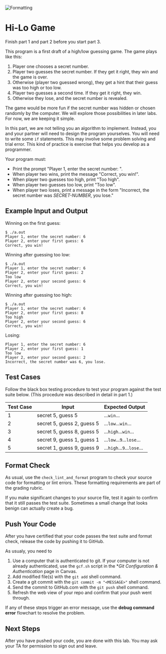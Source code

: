 ![Formatting](../../../actions/workflows/part-1.yml/badge.svg)

# Hi-Lo Game

Finish part 1 and part 2 before you start part 3.

This program is a first draft of a high/low guessing game. 
The game plays like this:

1. Player one chooses a secret number.
1. Player two guesses the secret number. If they get it right, they win and the game is over.
1. Otherwise (player two guessed wrong), they get a hint that their guess was too high or too low.
1. Player two guesses a second time. If they get it right, they win.
1. Otherwise they lose, and the secret number is revealed.

The game would be more fun if the secret number was hidden or chosen randomly by the computer. We will explore those possibilities in later labs. For now, we are keeping it simple.

In this part, we are not telling you an algorithm to implement. Instead, you and your partner will need to design the program yourselves. You will need to write some `if` statements. This may involve some problem solving and trial error. This kind of practice is exercise that helps you develop as a programmer.

Your program must:
- Print the prompt "Player 1, enter the secret number: ".
- When player two wins, print the message "Correct, you win!".
- When player two guesses too high, print "Too high".
- When player two guesses too low, print "Too low".
- When player two loses, print a message in the form "Incorrect, the secret number was *SECRET-NUMBER*, you lose."

## Example Input and Output

Winning on the first guess:
```
$ ./a.out
Player 1, enter the secret number: 6
Player 2, enter your first guess: 6
Correct, you win!
```

Winning after guessing too low:
```
$ ./a.out
Player 1, enter the secret number: 6
Player 2, enter your first guess: 2
Too low
Player 2, enter your second guess: 6
Correct, you win!
```

Winning after guessing too high:
```
$ ./a.out
Player 1, enter the secret number: 6
Player 2, enter your first guess: 8
Too high
Player 2, enter your second guess: 6
Correct, you win!
```

Losing:
```
Player 1, enter the secret number: 6
Player 2, enter your first guess: 1
Too low
Player 2, enter your second guess: 2
Incorrect, the secret number was 6, you lose.
```

## Test Cases

Follow the black box testing procedure to test your program against the test suite below.
(This procedure was described in detail in part 1.)

| Test Case | Input                              | Expected Output              |
|-----------|------------------------------------|------------------------------|
| 1         | secret 5, guess 5                  | ...`win`...                  |
| 2         | secret 5, guess 2, guess 5         | ...`low`...`win`...          |
| 3         | secret 5, guess 8, guess 5         | ...`high`...`win`...         |
| 4         | secret 9, guess 1, guess 1         | ...`low`...`9`...`lose`...   |
| 5         | secret 1, guess 9, guess 9         | ...`high`...`9`...`lose`...  |

## Format Check

As usual, use the `check_lint_and_format` program to check your source code for formatting or lint errors. These formatting requirements are part of the grading rubric.

If you make significant changes to your source file, test it again to confirm that it still passes the test suite. Sometimes a small change that looks benign can actually create a bug.

## Push Your Code

After you have certified that your code passes the test suite and format check, release the code by pushing it to GitHub.

As usualy, you need to
1. Use a computer that is authenticated to git. If your computer is not already authenticated, use the `gcf.sh` script in the **Git Configuration & Authentication* page in Canvas.
1. Add modified file(s) with the `git add` shell command.
1. Create a git commit with the `git commit -m "<MESSAGE>"` shell command.
1. Send the commit to GitHub.com with the `git push` shell command.
1. Refresh the web view of your repo and confirm that your push went through.

If any of these steps trigger an error message, use the **debug command error** flowchart to resolve the problem.

## Next Steps

After you have pushed your code, you are done with this lab. You may ask your TA for permission to sign out and leave.
